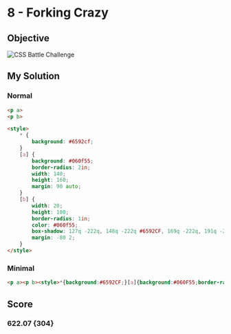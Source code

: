 # 8 - Forking Crazy

## Objective

![CSS Battle Challenge](https://cssbattle.dev/targets/8.png)

## My Solution

### Normal

```html
<p a>
<p b>

<style>
	* {
		background: #6592cf;
	}
	[a] {
		background: #060f55;
		border-radius: 2in;
		width: 140;
		height: 160;
		margin: 90 auto;
	}
	[b] {
		width: 20;
		height: 100;
		border-radius: 1in;
		color: #060f55;
		box-shadow: 127q -222q, 148q -222q #6592CF, 169q -222q, 191q -222q #6592CF, 212q -222q, 233q -222q #6592CF, 254q -222q, 191q -40q;
		margin: -80 2;
	}
</style>
```

### Minimal

```html
<p a><p b><style>*{background:#6592CF;}[a]{background:#060F55;border-radius:2in;width:140;height:160;margin:90 auto;}[b]{width:20;height:110;border-radius:1in;color:#060F55;box-shadow:127q -222q,148q -222q#6592CF,169q -222q,191q -222q#6592CF,212q -222q,233q -222q#6592CF,254q -222q,191q -40q;margin:-80 2
```

## Score

### 622.07 {304}
